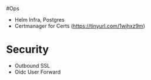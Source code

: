 #Ops
- Helm Infra, Postgres
- Certmanager for Certs (https://tinyurl.com/1wjhxz9m)

# Security
- Outbound SSL
- Oidc User Forward

